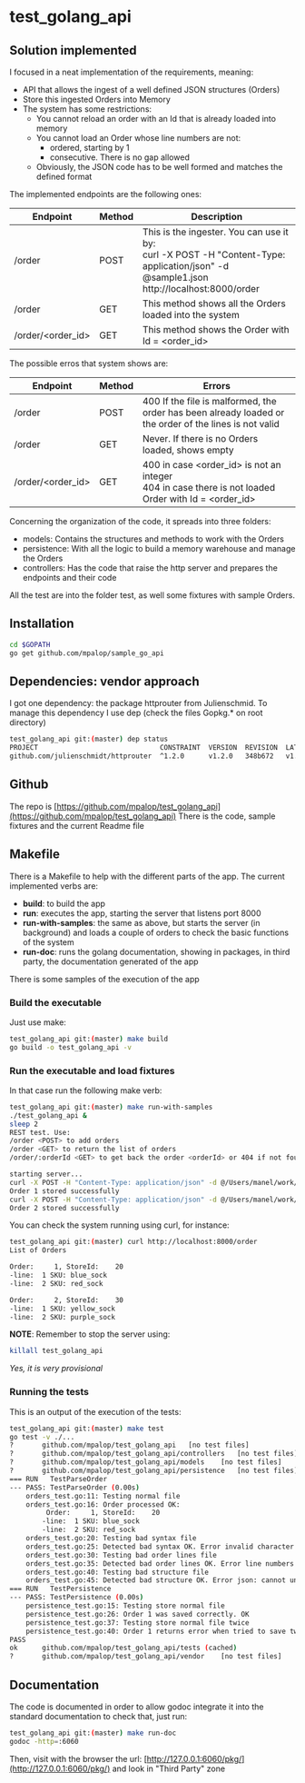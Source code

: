 # test_golang_api

## Solution implemented 

I focused in a neat implementation of the requirements, meaning: 
* API that allows the ingest of a well defined JSON structures (Orders)
* Store this ingested Orders into Memory
* The system has some restrictions: 
  * You cannot reload an order with an Id that is already loaded into memory
  * You cannot load an Order whose line numbers are not:
    * ordered, starting by 1
    * consecutive. There is no gap allowed 
  * Obviously, the JSON code has to be well formed and matches the defined format

The implemented endpoints are the following ones: 

| Endpoint | Method | Description |
|---|---|---|
| /order | POST | This is the ingester. You can use it by:<br> curl -X POST -H "Content-Type: application/json" -d @sample1.json http://localhost:8000/order |
| /order | GET | This method shows all the Orders loaded into the system |
| /order/<order_id> | GET | This method shows the Order with Id = <order_id> | 

The possible erros that system shows are: 

| Endpoint | Method | Errors |
|---|---|---|
|/order | POST | 400 If the file is malformed, the order has been already loaded or the order of the lines is not valid |
|/order | GET | Never. If there is no Orders loaded, shows empty |
|/order/<order_id> | GET | 400 in case <order_id> is not an integer<br> 404 in case there is not loaded Order with Id = <order_id> |

Concerning the organization of the code, it spreads into three folders:
* models: Contains the structures and methods to work with the Orders 
* persistence: With all the logic to build a memory warehouse and manage the Orders 
* controllers: Has the code that raise the http server and prepares the endpoints and their code

All the test are into the folder test, as well some fixtures with sample Orders.

## Installation 

```bash 
cd $GOPATH
go get github.com/mpalop/sample_go_api 
```

## Dependencies: vendor approach

I got one dependency: the package httprouter from Julienschmid. 
To manage this dependency I use dep (check the files Gopkg.* on root directory)

```bash
test_golang_api git:(master) dep status
PROJECT                              CONSTRAINT  VERSION  REVISION  LATEST  PKGS USED
github.com/julienschmidt/httprouter  ^1.2.0      v1.2.0   348b672   v1.2.0  1
```

## Github

The repo is [https://github.com/mpalop/test_golang_api](https://github.com/mpalop/test_golang_api)
There is the code, sample fixtures and the current Readme file


## Makefile

There is a Makefile to help with the different parts of the app. 
The current implemented verbs are:
* **build**: to build the app 
* **run**: executes the app, starting the server that listens port 8000
* **run-with-samples**: the same as above, but starts the server (in background) and loads
a couple of orders to check the basic functions of the system
* **run-doc**: runs the golang documentation, showing in packages, in third party, 
the documentation generated of the app

There is some samples of the execution of the app

### Build the executable

Just use make: 
```bash
test_golang_api git:(master) make build
go build -o test_golang_api -v
```

### Run the executable and load fixtures 

In that case run the following make verb:
```bash
test_golang_api git:(master) make run-with-samples
./test_golang_api &
sleep 2
REST test. Use:
/order <POST> to add orders
/order <GET> to return the list of orders
/order/:orderId <GET> to get back the order <orderId> or 404 if not found, or 400 if <orderId> is not an int

starting server...
curl -X POST -H "Content-Type: application/json" -d @/Users/manel/work/go_base/src/github.com/mpalop/test_golang_api/tests/fixtures/sample1.json http://localhost:8000/order
Order 1 stored successfully
curl -X POST -H "Content-Type: application/json" -d @/Users/manel/work/go_base/src/github.com/mpalop/test_golang_api/tests/fixtures/sample2.json http://localhost:8000/order
Order 2 stored successfully
```

You can check the system running using curl, for instance: 

```bash
test_golang_api git:(master) curl http://localhost:8000/order
List of Orders

Order:     1, StoreId:    20
-line:  1 SKU: blue_sock
-line:  2 SKU: red_sock

Order:     2, StoreId:    30
-line:  1 SKU: yellow_sock
-line:  2 SKU: purple_sock
```

**NOTE**: Remember to stop the server using:  
```bash 
killall test_golang_api
```

*Yes, it is very provisional*

### Running the tests

This is an output of the execution of the tests: 
```bash 
test_golang_api git:(master) make test
go test -v ./...
?   	github.com/mpalop/test_golang_api	[no test files]
?   	github.com/mpalop/test_golang_api/controllers	[no test files]
?   	github.com/mpalop/test_golang_api/models	[no test files]
?   	github.com/mpalop/test_golang_api/persistence	[no test files]
=== RUN   TestParseOrder
--- PASS: TestParseOrder (0.00s)
    orders_test.go:11: Testing normal file
    orders_test.go:16: Order processed OK:
         Order:     1, StoreId:    20
        -line:  1 SKU: blue_sock
        -line:  2 SKU: red_sock
    orders_test.go:20: Testing bad syntax file
    orders_test.go:25: Detected bad syntax OK. Error invalid character '{' looking for beginning of object key string
    orders_test.go:30: Testing bad order lines file
    orders_test.go:35: Detected bad order lines OK. Error line numbers are not ordered
    orders_test.go:40: Testing bad structure file
    orders_test.go:45: Detected bad structure OK. Error json: cannot unmarshal string into Go struct field Order.id of type int
=== RUN   TestPersistence
--- PASS: TestPersistence (0.00s)
    persistence_test.go:15: Testing store normal file
    persistence_test.go:26: Order 1 was saved correctly. OK
    persistence_test.go:37: Testing store normal file twice
    persistence_test.go:40: Order 1 returns error when tried to save twice: Order 1 already exists. OK
PASS
ok  	github.com/mpalop/test_golang_api/tests	(cached)
?   	github.com/mpalop/test_golang_api/vendor	[no test files]
```

## Documentation 

The code is documented in order to allow godoc integrate it into the standard documentation
to check that, just run: 
```bash
test_golang_api git:(master) make run-doc
godoc -http=:6060
```

Then, visit with the browser the url: [http://127.0.0.1:6060/pkg/](http://127.0.0.1:6060/pkg/) and look in "Third Party" zone
